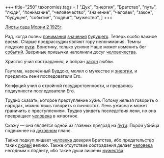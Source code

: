 +++
title="250"
taxonomies.tags = [
 "Дух",
 "энергия",
 "Братство",
 "путь",
 "люди",
 "понимание",
 "человечество",
 "значение",
 "человек",
 "закон",
 "будущее",
 "событие",
 "подвиг",
 "мужество",
]
+++

[Листы сада Мории 2 1925г](/agni/1925)

Рад, когда полны [понимания](/tags/понимание) [значения](/tags/значение) [будущего](/tags/будущее). Теперь особо важное время. Старые предрассудки являют гору непонимания. Темны людские [пути](/tags/путь). Воистину, только усилие Наше может изменить бег [событий](/tags/событие). Звериные привычки наполнили досуг [человечества](/tags/человечество).   

Христос учил состраданию, и попран [закон](/tags/закон) любви.   

Гаутама, наречённый Буддою, молил о мужестве и [энергии](/tags/энергия), и предались лени последователи Его.   

Конфуций учил о стройной государственности, и предались подкупности последователи Его.   

Трудно сказать, которое преступление хуже. Потому нельзя говорить о народах, можно лишь говорить о личностях. Лень ужасна и может граничить с преступлением. Трудно увидеть последствия лени, но она превращает [человека](/tags/человек) в животное.   

Скажу — она является одной из главных преград на [пути](/tags/путь). Порой убийца подвижнее на [духовном](/tags/Дух) плане.   

Также подкуп лишает [человека](/tags/человек) доверия Братства, ибо предательство таких [людей](/tags/люди) велико. Также отсутствие сострадания делает [человека](/tags/человек) негодным к подвигу, ибо такие души лишены [мужества](/tags/мужество).   

